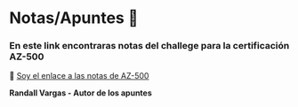 # Notas/Apuntes 📝
### En este link encontraras notas del challege para la certificación AZ-500
📍 [Soy el enlace a las notas de AZ-500](https://narvarcr.notion.site/narvarcr/AZ-500-b12d99b0c01e49e28e9e918c80938e5a) 

                                      
**Randall Vargas - Autor de los apuntes**
                                      
